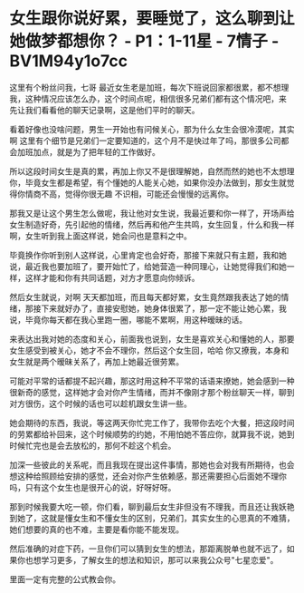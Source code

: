 # 女生跟你说好累，要睡觉了，这么聊到让她做梦都想你？ - P1：1-11星 - 7情子 - BV1M94y1o7cc

这里有个粉丝问我，七哥 最近女生老是加班，每次下班说回家都很累，都不想理我，这种情况应该怎么办，这个时间点呢，相信很多兄弟们都有这个情况吧，来 先让我们看看他的聊天记录啊，这是他们平时的聊天。

看着好像也没啥问题，男生一开始也有问候关心，那为什么女生会很冷漠呢，其实啊 这里有个细节是兄弟们一定要知道的，这个月不是快过年了吗，那很多公司都会加班加点，就是为了把年轻的工作做好。

所以这段时间女生是真的累，再加上你又不是很理解她，自然而然的她也不太想理你，毕竟女生都是希望，有个懂她的人能关心她，如果你没办法做到，那女生就觉得你情商不高，觉得你很无趣 不识相，可能还会慢慢的远离你。

那我又是让这个男生怎么做呢，我让他对女生说，我最近要和你一样了，开场声给女生制造好奇，先引起他的情绪，然后再和他产生共鸣，女生回复，什么和我一样啊，女生听到我上面这样说，她会问也是意料之中。

毕竟换作你听到别人这样说，心里肯定也会好奇，那接下来就只有主题，我和她说，最近我也要加班了，要开始忙了，给她营造一种同理心，让她觉得我们和她一样，这样才能和你有共同话题，对方才愿意向你倾诉。

然后女生就说，对啊 天天都加班，而且每天都好累，女生竟然跟我表达了她的情绪，那接下来就好办了，直接安慰她，她身体很累了，那一定不能让她心累，我说，毕竟你每天都在我心里跑一圈，哪能不累啊，用这种暧昧的话。

来表达出我对她的态度和关心，前面我也说到，女生是喜欢关心和懂她的人，那要女生感受到被关心，她才不会不理你，然后这个女生回，哈哈 你又撩我，本身和女生就是两个暧昧关系了，再加上她最近很劳累。

可能对平常的话都提不起兴趣，那这时用这种不平常的话语来撩她，她会感到一种很新奇的感觉，这样她才会对你产生情绪，而并不像刚才那个粉丝聊天一样，聊到对方很伤，这个时候的话也可以趁机跟女生讲一些。

她会期待的东西，我说，等这两天你忙完工作了，我带你去吃个大餐，把这段时间的劳累都给补回来，这个时候顺势的约她，不用怕她不答应你，就算我不说，她到时候忙完也是会去放松的，那何不趁这个机会。

加深一些彼此的关系呢，而且我现在提出这件事情，那她也会对我有所期待，也会想这种给照顾给安排的感觉，还会对你产生依赖感，那还需要担心后面她不理你吗，只有这个女生也是很开心的说，好呀好呀。

那到时候我要大吃一顿，你们看，聊到最后女生非但没有不理我，而且还让我妖艳到她了，这就是懂女生和不懂女生的区别，兄弟们，其实女生的心思真的不难猜，她们想要的真的也不难，主要是看你能不能发现。

然后准确的对症下药，一旦你们可以猜到女生的想法，那距离脱单也就不远了，如果你也想学习更多，了解女生的想法和知识，那可以来我公众号"七星恋爱"。

里面一定有完整的公式教会你。